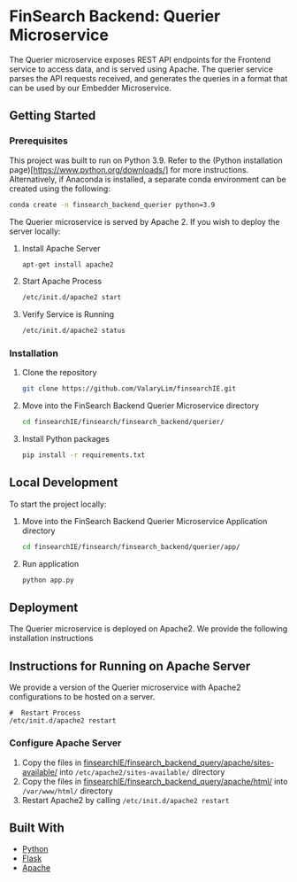 # FinSearch Backend: Querier Microservice
The Querier microservice exposes REST API endpoints for the Frontend service to access data, and is served using Apache. The querier service parses the API requests received, and generates the queries in a format that can be used by our Embedder Microservice.

## Getting Started
### Prerequisites
This project was built to run on Python 3.9. Refer to the (Python installation page)[https://www.python.org/downloads/] for more instructions. Alternatively, if Anaconda is installed, a separate conda environment can be created using the following:
```bash
conda create -n finsearch_backend_querier python=3.9
```

The Querier microservice is served by Apache 2. If you wish to deploy the server locally:
1. Install Apache Server
    ```sh
    apt-get install apache2
    ```
2. Start Apache Process
    ```sh
    /etc/init.d/apache2 start
    ```
3. Verify Service is Running
    ```sh
    /etc/init.d/apache2 status
    ```

### Installation
1. Clone the repository
   ```sh
   git clone https://github.com/ValaryLim/finsearchIE.git
   ```
2. Move into the FinSearch Backend Querier Microservice directory
    ```sh
    cd finsearchIE/finsearch/finsearch_backend/querier/
    ```
3. Install Python packages
    ```sh
    pip install -r requirements.txt
    ```

## Local Development
To start the project locally:
1. Move into the FinSearch Backend Querier Microservice Application directory
    ```sh
    cd finsearchIE/finsearch/finsearch_backend/querier/app/
    ```
2. Run application
    ```sh
    python app.py
    ```

## Deployment
The Querier microservice is deployed on Apache2. We provide the following installation instructions

## Instructions for Running on Apache Server
We provide a version of the Querier microservice with Apache2 configurations to be hosted on a server. 
```
#  Restart Process
/etc/init.d/apache2 restart
```

### Configure Apache Server
1. Copy the files in [finsearchIE/finsearch_backend_query/apache/sites-available/](https://github.com/ValaryLim/finsearchIE/tree/main/finsearch_backend_query/apache/sites-available/) into `/etc/apache2/sites-available/` directory
2. Copy the files in [finsearchIE/finsearch_backend_query/apache/html/](https://github.com/ValaryLim/finsearchIE/tree/main/finsearch_backend_query/apache/html/) into `/var/www/html/` directory
3. Restart Apache2 by calling `/etc/init.d/apache2 restart`

## Built With
* [Python](https://www.python.org/)
* [Flask](https://flask.palletsprojects.com/en/2.1.x/)
* [Apache](https://httpd.apache.org/)